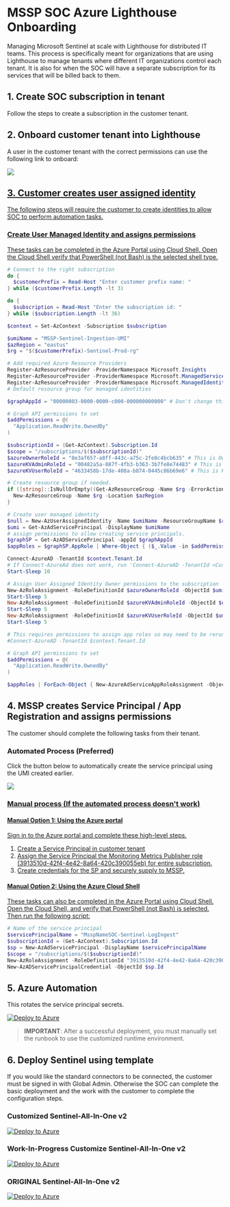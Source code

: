 # MSSP SOC Azure Lighthouse Onboarding

Managing Microsoft Sentinel at scale with Lighthouse for distributed IT teams. This process is specifically meant for organizations that are using Lighthouse to manage tenants where different IT organizations control each tenant. It is also for when the SOC will have a separate subscription for its services that will be billed back to them.

## 1. Create SOC subscription in tenant

Follow the steps to create a subscription in the customer tenant.

## 2. Onboard customer tenant into Lighthouse

A user in the customer tenant with the correct permissions can use the following link to onboard:

<a href="https://portal.azure.com/#create/Microsoft.Template/uri/https%3A%2F%2Fraw.githubusercontent.com%2Fjoelst%2FAzLighthouse%2Fmain%2FLighthouse-Offers%2Flighthouse-offer1.json/createUIDefinitionUri/https%3A%2F%2Fraw.githubusercontent.com%2Fjoelst%2FAzLighthouse%2Fmain%2FLighthouse-Offers%2FcreateUiDefinition.json" target="_blank"><img src="https://aka.ms/deploytoazurebutton"/>

## 3. Customer creates user assigned identity

The following steps will require the customer to create identities to allow SOC to perform automation tasks.

### Create User Managed Identity and assigns permissions

These tasks can be completed in the Azure Portal using Cloud Shell. Open the Cloud Shell verify that PowerShell (not Bash) is the selected shell type.

```PowerShell
# Connect to the right subscription
do {
  $customerPrefix = Read-Host "Enter customer prefix name: "
} while ($customerPrefix.Length -lt 3)

do {
  $subscription = Read-Host "Enter the subscription id: "
} while ($subscription.Length -lt 36)

$context = Set-AzContext -Subscription $subscription

$umiName = "MSSP-Sentinel-Ingestion-UMI"
$azRegion = "eastus"
$rg = "$($customerPrefix)-Sentinel-Prod-rg"

# Add required Azure Resource Providers
Register-AzResourceProvider -ProviderNamespace Microsoft.Insights
Register-AzResourceProvider -ProviderNamespace Microsoft.ManagedServices
Register-AzResourceProvider -ProviderNamespace Microsoft.ManagedIdentity
# Default resource group for managed identities

$graphAppId = "00000003-0000-0000-c000-000000000000" # Don't change this.

# Graph API permissions to set
$addPermissions = @(
  "Application.ReadWrite.OwnedBy"
)

$subscriptionId = (Get-AzContext).Subscription.Id
$scope = "/subscriptions/$($subscriptionId)"
$azureOwnerRoleId = "8e3af657-a8ff-443c-a75c-2fe8c4bcb635" # This is Owner.
$azureKVAdminRoleId = "00482a5a-887f-4fb3-b363-3b7fe8e74483" # This is Key Vault Administrator.
$azureKVUserRoleId = "4633458b-17de-408a-b874-0445c86b69e6" # This is Key Vault Secrets User.

# Create resource group if needed.
if ([string]::IsNullOrEmpty((Get-AzResourceGroup -Name $rg -ErrorAction SilentlyContinue))) {
  New-AzResourceGroup -Name $rg -Location $azRegion
}

# Create user managed identity
$null = New-AzUserAssignedIdentity -Name $umiName -ResourceGroupName $rg -Location $AzRegion
$umi = Get-AzAdServicePrincipal -DisplayName $umiName
# assign permissions to allow creating service principals.
$graphSP = Get-AzADServicePrincipal -appId $graphAppId
$appRoles = $graphSP.AppRole | Where-Object { ($_.Value -in $addPermissions) -and ($_.AllowedMemberType -contains "Application") }

Connect-AzureAD -TenantId $context.Tenant.Id
# If Connect-AzureAd does not work, run 'Connect-AzureAD -TenantId <CustomerTenantId>'
Start-Sleep 10

# Assign User Assigned Identity Owner permissions to the subscription 
New-AzRoleAssignment -RoleDefinitionId $azureOwnerRoleId -ObjectId $umi.Id -Scope $scope
Start-Sleep 5
New-AzRoleAssignment -RoleDefinitionId $azureKVAdminRoleId -ObjectId $umi.Id -Scope $scope
Start-Sleep 5
New-AzRoleAssignment -RoleDefinitionId $azureKVUserRoleId -ObjectId $umi.Id -Scope $scope
Start-Sleep 5

# This requires permissions to assign app roles so may need to be rerun by an administrator. Have them run the following
#Connect-AzureAD -TenantId $context.Tenant.Id

# Graph API permissions to set
$addPermissions = @(
  "Application.ReadWrite.OwnedBy"
)

$appRoles | ForEach-Object { New-AzureAdServiceAppRoleAssignment -ObjectId $umi.Id -PrincipalId $umi.Id -ResourceId $graphSp.Id -Id $_.Id }

```

## 4. MSSP creates Service Principal / App Registration and assigns permissions

The customer should complete the following tasks from their tenant.

### Automated Process (Preferred)

Click the button below to automatically create the service principal using the UMI created earlier.

<a href="https://portal.azure.com/#create/Microsoft.Template/uri/https%3A%2F%2Fraw.githubusercontent.com%2Fjoelst%2FAzLighthouse%2Fmain%2FDeploy-ServicePrincipal%2Fdeployment.json" target="_blank"><img src="https://aka.ms/deploytoazurebutton"/>

### Manual process (If the automated process doesn't work)

#### Manual Option 1: Using the Azure portal

Sign in to the Azure portal and complete these high-level steps.

1. Create a Service Principal in customer tenant
2. Assign the Service Principal the Monitoring Metrics Publisher role (3913510d-42f4-4e42-8a64-420c390055eb) for entire subscription.
3. Create credentials for the SP and securely supply to MSSP.

#### Manual Option 2: Using the Azure Cloud Shell

These tasks can also be completed in the Azure Portal using Cloud Shell. Open the Cloud Shell, and verify that PowerShell (not Bash) is selected. Then run the following script:

```PowerShell
# Name of the service principal
$servicePrincipalName = "MsspNameSOC-Sentinel-LogIngest"
$subscriptionId = (Get-AzContext).Subscription.Id
$sp = New-AzAdServicePrincipal -DisplayName $servicePrincipalName
$scope = "/subscriptions/$($subscriptionId)"
New-AzRoleAssignment -RoleDefinitionId "3913510d-42f4-4e42-8a64-420c390055eb" -ObjectId $sp.Id -Scope $scope
New-AzADServicePrincipalCredential -ObjectId $sp.Id
```

## 5. Azure Automation

This rotates the service principal secrets.

[![Deploy to Azure](https://aka.ms/deploytoazurebutton)](https://portal.azure.com/#create/Microsoft.Template/uri/https%3A%2F%2Fraw.githubusercontent.com%2Fjoelst%2FAzLighthouse%2Fmain%2Fazure-automate%2Fautomation-template.json)

> **IMPORTANT**: After a successful deployment, you must manually set the runbook to use the customized runtime environment.

## 6. Deploy Sentinel using template

If you would like the standard connectors to be connected, the customer must be signed in with Global Admin. Otherwise the SOC can complete the basic deployment and the work with the customer to complete the configuration steps.

### Customized Sentinel-All-In-One v2

[![Deploy to Azure](https://aka.ms/deploytoazurebutton)](https://portal.azure.com/#create/Microsoft.Template/uri/https%3A%2F%2Fraw.githubusercontent.com%2Fjoelst%2FAzLighthouse%2Fmain%2FDeploy-Sentinel%2Fazuredeploy.json/createUIDefinitionUri/https%3A%2F%2Fraw.githubusercontent.com%2Fjoelst%2FAzLighthouse%2Fmain%2FDeploy-Sentinel%2FcreateUiDefinition.json)

### Work-In-Progress Customize Sentinel-All-In-One v2

[![Deploy to Azure](https://aka.ms/deploytoazurebutton)](https://portal.azure.com/#create/Microsoft.Template/uri/https%3A%2F%2Fraw.githubusercontent.com%2Fjoelst%2FAzLighthouse%2Fmain%2FDeploy-Sentinel-Dev%2Fazuredeploy.json/createUIDefinitionUri/https%3A%2F%2Fraw.githubusercontent.com%2Fjoelst%2FAzLighthouse%2Fmain%2FDeploy-Sentinel-Dev%2FcreateUiDefinition.json)

### ORIGINAL Sentinel-All-In-One v2

[![Deploy to Azure](https://aka.ms/deploytoazurebutton)](https://portal.azure.com/#create/Microsoft.Template/uri/https%3A%2F%2Fraw.githubusercontent.com%2Fjoelst%2FAzLighthouse%2Fmain%2FSentinel-All-In-One%2Fv2%2Fazuredeploy.json/createUIDefinitionUri/https%3A%2F%2Fraw.githubusercontent.com%2Fjoelst%2FAzLighthouse%2Fmain%2FSentinel-All-In-One%2Fv2%2FcreateUiDefinition.json)

